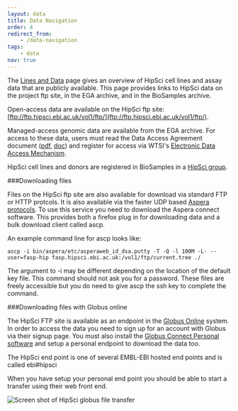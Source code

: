 ```yaml
---
layout: data
title: Data Navigation
order: 4
redirect_from:
    - /data-navigation
tags:
    - data
nav: true
---
```


The [Lines and Data](http://www.hipsci.org/lines/) page gives an overview of
HipSci cell lines and assay data that are publicly available. This page
provides links to HipSci data on the project ftp site, in the EGA archive, and
in the BioSamples archive.

Open-access data are available on the HipSci ftp site:
[ftp://ftp.hipsci.ebi.ac.uk/vol1/ftp/](ftp://ftp.hipsci.ebi.ac.uk/vol1/ftp/).

Managed-access genomic data are available from the EGA archive. For access to
these data, users must read the Data Access Agreement document ([pdf]({{site.baseurl}}/documents/HipSci_Normals_DAA_v3.2_form.pdf), [doc]({{site.baseurl}}/documents/HipSci_Normals_DAA_v3.2_form.doc)) and
register for access via WTSI's [Electronic Data Access Mechanism](https://www.sanger.ac.uk/legal/DAA/MasterController).

HipSci cell lines and donors are registered in BioSamples in a [HipSci group](http://www.ebi.ac.uk/biosamples/group/SAMEG120702).

###Downloading files

Files on the HipSci ftp site are also available for download via standard FTP
or HTTP protcols. It is also available via the faster UDP based
[Aspera protocols](http://asperasoft.com/software/transfer-clients/connect-web-browser-plug-in/).
To use this service you need to download the Aspera connect
software. This provides both a firefox plug in for downloading data and a bulk
download client called ascp.

An example command line for ascp looks like:

``ascp -i bin/aspera/etc/asperaweb_id_dsa.putty -T -Q -l 100M -L- --user=fasp-hip
fasp.hipsci.ebi.ac.uk:/vol1/ftp/current.tree ./ ``

The argument to -i may be different depending on the location of the default
key file. This command should not ask you for a password. These files are
freely accessible but you do need to give ascp the ssh key to complete the
command.

###Downloading files with Globus online

The HipSci FTP site is available as an endpoint in the [Globus Online](https://www.globus.org/) system.
In order to access the data you need to sign up for an account with Globus via
their signup page. You must also install the [Globus Connect Personal software](https://support.globus.org/entries/24044351)
and setup a personal endpoint to download the data too.

The HipSci end point is one of several EMBL-EBI hosted end points and is called
ebi#hipsci

When you have setup your personal end point you should be able to start a
transfer using their web front end.

![Screen shot of HipSci globus file transfer]({{site.baseurl}}/img/globus_screen_shot.png)

